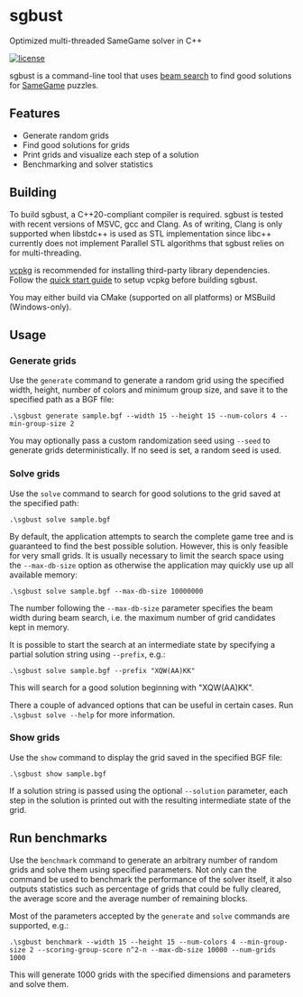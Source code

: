 # sgbust
Optimized multi-threaded SameGame solver in C++

[![license](https://img.shields.io/github/license/chausner/sgbust.svg)](https://github.com/chausner/sgbust/blob/master/LICENSE)

sgbust is a command-line tool that uses [beam search](https://en.wikipedia.org/wiki/Beam_search) to find good solutions for [SameGame](https://en.wikipedia.org/wiki/SameGame) puzzles.

## Features

* Generate random grids
* Find good solutions for grids
* Print grids and visualize each step of a solution
* Benchmarking and solver statistics

## Building

To build sgbust, a C++20-compliant compiler is required.
sgbust is tested with recent versions of MSVC, gcc and Clang.
As of writing, Clang is only supported when libstdc++ is used as STL implementation
since libc++ currently does not implement Parallel STL algorithms that sgbust relies on for multi-threading.

[vcpkg](https://github.com/microsoft/vcpkg) is recommended for installing third-party library dependencies.
Follow the [quick start guide](https://github.com/microsoft/vcpkg#quick-start-windows) to setup vcpkg before building sgbust.

You may either build via CMake (supported on all platforms) or MSBuild (Windows-only).

## Usage

### Generate grids

Use the `generate` command to generate a random grid using the specified width, height, number of colors and minimum group size,
and save it to the specified path as a BGF file:

```
.\sgbust generate sample.bgf --width 15 --height 15 --num-colors 4 --min-group-size 2
```

You may optionally pass a custom randomization seed using `--seed` to generate grids deterministically.
If no seed is set, a random seed is used.

### Solve grids

Use the `solve` command to search for good solutions to the grid saved at the specified path:

```
.\sgbust solve sample.bgf
```

By default, the application attempts to search the complete game tree
and is guaranteed to find the best possible solution.
However, this is only feasible for very small grids.
It is usually necessary to limit the search space using the `--max-db-size` option
as otherwise the application may quickly use up all available memory:

```
.\sgbust solve sample.bgf --max-db-size 10000000
```

The number following the `--max-db-size` parameter specifies the beam width during beam search,
i.e. the maximum number of grid candidates kept in memory.

It is possible to start the search at an intermediate state by specifying a partial solution string using `--prefix`, e.g.:

```
.\sgbust solve sample.bgf --prefix "XQW(AA)KK"
```

This will search for a good solution beginning with "XQW(AA)KK".

There a couple of advanced options that can be useful in certain cases.
Run `.\sgbust solve --help` for more information.

### Show grids

Use the `show` command to display the grid saved in the specified BGF file:

```
.\sgbust show sample.bgf
```

If a solution string is passed using the optional `--solution` parameter,
each step in the solution is printed out with the resulting intermediate state of the grid.

## Run benchmarks

Use the `benchmark` command to generate an arbitrary number of random grids and solve them using specified parameters.
Not only can the command be used to benchmark the performance of the solver itself,
it also outputs statistics such as percentage of grids that could be fully cleared,
the average score and the average number of remaining blocks.

Most of the parameters accepted by the `generate` and `solve` commands are supported, e.g.:

```
.\sgbust benchmark --width 15 --height 15 --num-colors 4 --min-group-size 2 --scoring-group-score n^2-n --max-db-size 10000 --num-grids 1000
```

This will generate 1000 grids with the specified dimensions and parameters and solve them.
